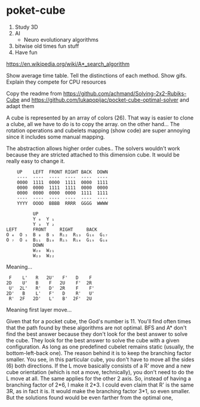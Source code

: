 # poket-cube

1. Study 3D
1. AI
    - Neuro evolutionary algorithms
1. bitwise old times fun stuff
1. Have fun 

https://en.wikipedia.org/wiki/A*_search_algorithm

Show average time table. Tell the distinctions of each method. Show gifs.
Explain they compete for CPU resources

Copy the readme from https://github.com/achmand/Solving-2x2-Rubiks-Cube and https://github.com/lukapopijac/pocket-cube-optimal-solver and adapt them

A cube is represented by an array of colors (26). That way is easier to clone a clube, all we have to do is to copy the array.
on the other hand... The rotation operations and cubelets mapping (show code) are super annoying since it includes some manual mapping.

The abstraction allows higher order cubes.. The solvers wouldn't work because they are stricted attached to this dimension cube. It would be really easy to change it.

```
    UP    LEFT  FRONT RIGHT BACK  DOWN  
    ----  ----  ----  ----  ----  ----  
    0000  1111  0000  1111  0000  1111
    0000  0000  1111  1111  0000  0000
    0000  0000  0000  0000  1111  1111
    ----  ----  ----  ----  ----  ----  
    YYYY  OOOO  BBBB  RRRR  GGGG  WWWW

```

```
          UP        
          Y ₀  Y ₁  
          Y ₃  Y ₂  
LEFT      FRONT     RIGHT     BACK      
O ₄  O ₅  B ₈  B ₉  R₁₂  R₁₃  G₁₆  G₁₇  
O ₇  O ₆  B₁₁  B₁₀  R₁₅  R₁₄  G₁₉  G₁₈  
          DOWN      
          W₂₀  W₂₁  
          W₂₃  W₂₂  
```

Meaning...

```
 F    L'   R   2U'   F'   D    F   
2D    U'   B    F   2U    F'  2R
 U'  2L'   R'   D'  2R    F    F'
2D'   B    L'   F'   D    R'   U'
 R'  2F   2D'   L'   B'  2F'  2U
  ```

 Meaning first layer move...

Given that for a pocket cube, the God's number is 11. You'll find often times that the path found by these algorithms are not optimal.
 BFS and A* don't find the best answer because they don't look for the best answer to solve the cube. They look for the best answer to solve the cube with a given configuration. As long as one predefined cubelet remains static (usually, the bottom-left-back one). The reason behind it is to keep the branching factor smaller. You see, in this particular cube, you don't have to move all the sides (6) both directions. If the L move basically consists of a R' move and a new cube orientation (which is not a move, technically), you don't need to do the L move at all. The same applies for the other 2 axis. So, instead of having a branching factor of 2\*6, I make it 2\*3. I could even claim that R' is the same 3R, as in fact it is. It would make the branching factor 3\*1, so even smaller. But the solutions found would be even farther from the optimal one,